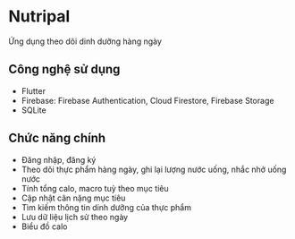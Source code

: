 # Nutripal

Ứng dụng theo dõi dinh dưỡng hàng ngày

## Công nghệ sử dụng
- Flutter
- Firebase: Firebase Authentication, Cloud Firestore, Firebase Storage
- SQLite

## Chức năng chính
- Đăng nhập, đăng ký
- Theo dõi thực phẩm hàng ngày, ghi lại lượng nước uống, nhắc nhở uống nước
- Tính tổng calo, macro tuỳ theo mục tiêu
- Cập nhật cân nặng mục tiêu
- Tìm kiếm thông tin dinh dưỡng của thực phẩm
- Lưu dữ liệu lịch sử theo ngày
- Biểu đồ calo